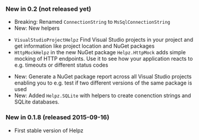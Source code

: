 ### New in 0.2 (not released yet)

* Breaking: Renamed `ConnectionString` to `MsSqlConnectionString`
* New: New helpers
 - `VisualStudioProjectHelpz` Find Visual Studio projects in your project and
   get information like project location and NuGet packages
 - `HttpMockHelpz` in the new NuGet package `Helpz.HttpMock` adds simple
   mocking of HTTP endpoints. Use it to see how your application reacts to e.g.
   timeouts or different status codes
* New: Generate a NuGet package report across all Visual Studio projects
  enabling you to e.g. test if two different versions of the same package is
  used
* New: Added `Helpz.SQLite` with helpers to create conenction strings 
  and SQLite databases.  

### New in 0.1.8 (released 2015-09-16)

* First stable version of Helpz
